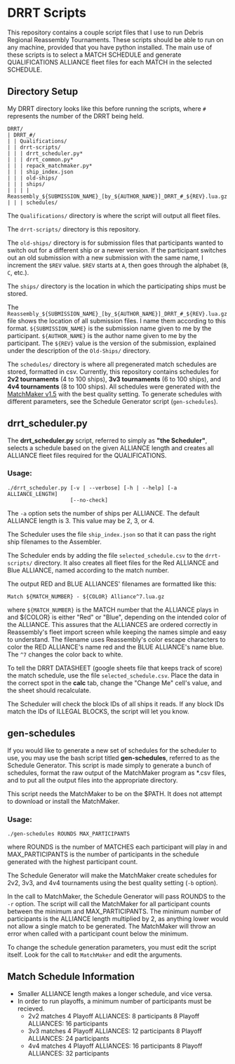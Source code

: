 # DRRT Scripts

This repository contains a couple script files that I use to run Debris Regional Reassembly Tournaments.
These scripts should be able to run on any machine, provided that you have python installed.
The main use of these scripts is to select a MATCH SCHEDULE and generate QUALIFICATIONS ALLIANCE fleet files for each MATCH in the selected SCHEDULE.

## Directory Setup

My DRRT directory looks like this before running the scripts, where `#` represents the number of the DRRT being held.

```
DRRT/
| DRRT_#/
| | Qualifications/
| | drrt-scripts/
| | | drrt_scheduler.py*
| | | drrt_common.py*
| | | repack_matchmaker.py*
| | | ship_index.json
| | | old-ships/
| | | ships/
| | | | Reassembly_${SUBMISSION_NAME}_[by_${AUTHOR_NAME}]_DRRT_#_${REV}.lua.gz
| | | schedules/
```
The `Qualifications/` directory is where the script will output all fleet files.

The `drrt-scripts/` directory is this repository.

The `old-ships/` directory is for submission files that participants wanted to switch out for a different ship or a newer version. If the participant switches out an old submission with a new submission with the same name, I increment the `$REV` value. `$REV` starts at `A`, then goes through the alphabet (`B`, `C`, etc.).

The `ships/` directory is the location in which the participating ships must be stored.

The `Reassembly_${SUBMISSION_NAME}_[by_${AUTHOR_NAME}]_DRRT_#_${REV}.lua.gz` file shows the location of all submission files. I name them according to this format. `${SUBMISSION_NAME}` is the submission name given to me by the participant. `${AUTHOR_NAME}` is the author name given to me by the participant. The `${REV}` value is the version of the submission, explained under the description of the `Old-Ships/` directory.

The `schedules/` directory is where all pregenerated match schedules are stored, formatted in csv. Currently, this repository contains schedules for **2v2 tournaments** (4 to 100 ships), **3v3 tournaments** (6 to 100 ships), and **4v4 tournaments** (8 to 100 ships). All schedules were generated with the [MatchMaker v1.5](https://idleloop.com/matchmaker/) with the best quality setting. To generate schedules with different parameters, see the Schedule Generator script (`gen-schedules`). 

## drrt_scheduler.py

The **drrt_scheduler.py** script, referred to simply as **"the Scheduler"**, selects a schedule based on the given ALLIANCE length and creates all ALLIANCE fleet files required for the QUALIFICATIONS.

### Usage:
```
./drrt_scheduler.py [-v | --verbose] [-h | --help] [-a ALLIANCE_LENGTH]
                    [--no-check]
```
The `-a` option sets the number of ships per ALLIANCE. The default ALLIANCE length is 3. This value may be 2, 3, or 4.

The Scheduler uses the file `ship_index.json` so that it can pass the right ship filenames to the Assembler.

The Scheduler ends by adding the file `selected_schedule.csv` to the `drrt-scripts/` directory. It also creates all fleet files for the Red ALLIANCE and Blue ALLIANCE, named according to the match number.

The output RED and BLUE ALLIANCES' filenames are formatted like this:
```
Match ${MATCH_NUMBER} - ${COLOR} Alliance^7.lua.gz
```
where `${MATCH_NUMBER}` is the MATCH number that the ALLIANCE plays in and ${COLOR} is either "Red" or "Blue", depending on the intended color of the ALLIANCE.
This assures that the ALLIANCES are ordered correctly in Reassembly's fleet import screen while keeping the names simple and easy to understand.
The filename uses Reassembly's color escape characters to color the RED ALLIANCE's name red and the BLUE ALLIANCE's name blue. The `^7` changes the color back to white.

To tell the DRRT DATASHEET (google sheets file that keeps track of score) the match schedule, use the file `selected_schedule.csv`. Place the data in the correct spot in the **calc** tab, change the "Change Me" cell's value, and the sheet should recalculate.

The Scheduler will check the block IDs of all ships it reads. If any block IDs match the IDs of ILLEGAL BLOCKS, the script will let you know.

## gen-schedules

If you would like to generate a new set of schedules for the scheduler to use, you may use the bash script titled **gen-schedules**, referred to as the Schedule Generator. This script is made simply to generate a bunch of schedules, format the raw output of the MatchMaker program as \*.csv files, and to put all the output files into the appropriate directory.

This script needs the MatchMaker to be on the $PATH. It does not attempt to download or install the MatchMaker.

### Usage:
```
./gen-schedules ROUNDS MAX_PARTICIPANTS
```
where ROUNDS is the number of MATCHES each participant will play in and MAX_PARTICIPANTS is the number of participants in the schedule generated with the highest participant count.

The Schedule Generator will make the MatchMaker create schedules for 2v2, 3v3, and 4v4 tournaments using the best quality setting (`-b` option).

In the call to MatchMaker, the Schedule Generator will pass ROUNDS to the `-r` option. The script will call the MatchMaker for all participant counts between the minimum and MAX_PARTICIPANTS. The minimum number of participants is the ALLIANCE length multiplied by 2, as anything lower would not allow a single match to be generated. The MatchMaker will throw an error when called with a participant count below the minimum.

To change the schedule generation parameters, you must edit the script itself. Look for the call to `MatchMaker` and edit the arguments.

## Match Schedule Information

- Smaller ALLIANCE length makes a longer schedule, and vice versa.
- In order to run playoffs, a minimum number of participants must be recieved.
    - 2v2 matches
    4 Playoff ALLIANCES: 8 participants
    8 Playoff ALLIANCES: 16 participants
    - 3v3 matches
    4 Playoff ALLIANCES: 12 participants
    8 Playoff ALLIANCES: 24 participants
    - 4v4 matches
    4 Playoff ALLIANCES: 16 participants
    8 Playoff ALLIANCES: 32 participants

